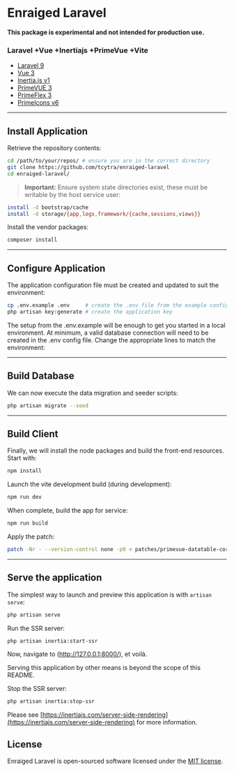 # Enraiged Laravel

**This package is experimental and not intended for production use.**

### Laravel +Vue +Inertiajs +PrimeVue +Vite

+ [Laravel 9](https://laravel.com/docs/9.x/releases)
+ [Vue 3](https://vuejs.org/guide/introduction.html)
+ [Inertia.js v1](https://inertiajs.com/)
+ [PrimeVUE 3](https://www.primefaces.org/primevue/#/setup)
+ [PrimeFlex 3](https://www.primefaces.org/primeflex/)
+ [PrimeIcons v6](https://www.primefaces.org/primevue/#/icons)

---

## Install Application

Retrieve the repository contents:

```sh
cd /path/to/your/repos/ # ensure you are in the correct directory
git clone https://github.com/tcytra/enraiged-laravel
cd enraiged-laravel/
```

> **Important:** Ensure system state directories exist, these must be writable by the host service user:

```sh
install -d bootstrap/cache
install -d storage/{app,logs,framework/{cache,sessions,views}}
```

Install the vendor packages:

```sh
composer install
```

---

## Configure Application

The application configuration file must be created and updated to suit the environment:

```sh
cp .env.example .env     # create the .env file from the example config
php artisan key:generate # create the application key
```

The setup from the .env.example will be enough to get you started in a local environment. At minimum, a valid database 
connection will need to be created in the .env config file. Change the appropriate lines to match the environment:

---

## Build Database

We can now execute the data migration and seeder scripts:

```sh
php artisan migrate --seed
```

---

## Build Client

Finally, we will install the node packages and build the front-end resources. Start with:

```sh
npm install
```

Launch the vite development build (during development):

```sh
npm run dev
```

When complete, build the app for service:

```sh
npm run build
```

Apply the patch:

```sh
patch -Nr - --version-control none -p0 < patches/primevue-datatable-correct-rowgroup-colspan.patch
```

---

## Serve the application

The simplest way to launch and preview this application is with `artisan serve`:

```sh
php artisan serve
```

Run the SSR server:

```sh
php artisan inertia:start-ssr
```

Now, navigate to (http://127.0.0.1:8000/), et voilà.

Serving this application by other means is beyond the scope of this README.


Stop the SSR server:

```sh
php artisan inertia:stop-ssr
```

Please see [https://inertiajs.com/server-side-rendering](https://inertiajs.com/server-side-rendering) for more 
information.

## License

Enraiged Laravel is open-sourced software licensed under the [MIT license](https://opensource.org/licenses/MIT).
